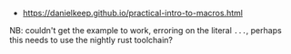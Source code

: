 * https://danielkeep.github.io/practical-intro-to-macros.html

NB: couldn't get the example to work, erroring on the literal `...`, perhaps
this needs to use the nightly rust toolchain?
